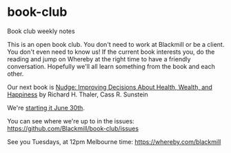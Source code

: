 # book-club
Book club weekly notes

This is an open book club. You don't need to work at Blackmill or be a client. You don't even need to know us! If the current book interests you, do the reading and jump on Whereby at the right time to have a friendly conversation. Hopefully we'll all learn something from the book and each other.

Our next book is [Nudge: Improving Decisions About Health, Wealth, and Happiness](https://www.amazon.com/Nudge-Improving-Decisions-Health-Happiness-ebook/dp/B00A5DCALY/) by Richard H. Thaler, Cass R. Sunstein

We're [starting it June 30th](https://github.com/Blackmill/book-club/issues/72).
  
You can see where we're up to in the issues: https://github.com/Blackmill/book-club/issues

See you Tuesdays, at 12pm Melbourne time: https://whereby.com/blackmill
